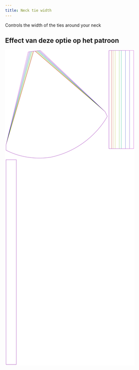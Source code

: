 ```yaml
---
title: Neck tie width
---
```


Controls the width of the ties around your neck


## Effect van deze optie op het patroon
![Deze afbeelding toont het effect van deze optie door meerdere varianten die een andere waarde hebben voor deze optie te vervangen](bee_necktiewidth_sample.svg "Effect van deze optie op het patroon")